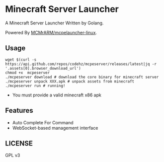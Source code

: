 Minecraft Server Launcher
=========================

A Minecraft Server Launcher Written by Golang.

Powered By [MCMrARM/mcpelauncher-linux](https://github.com/MCMrARM/mcpelauncher-linux).

## Usage

```shell
wget $(curl -s https://api.github.com/repos/codehz/mcpeserver/releases/latest|jq -r '.assets[0].browser_download_url')
chmod +x  mcpeserver
./mcpeserver download # download the core binary for minecraft server
./mcpeserver unpack XXX.apk # unpack assets from minecraft
./mcpeserver run # running!
```

* You must provide a valid minecraft x86 apk

## Features

* Auto Complete For Command
* WebSocket-based management interface

## LICENSE

GPL v3